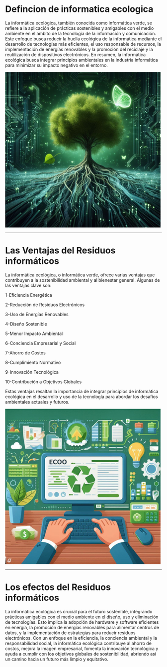 # Defincion de informatica ecologica

La informática ecológica, también conocida como informática verde, se refiere a la aplicación de prácticas sostenibles y amigables con el medio ambiente en el ámbito de la tecnología de la información y comunicación. Este enfoque busca reducir la huella ecológica de la informática mediante el desarrollo de tecnologías más eficientes, el uso responsable de recursos, la implementación de energías renovables y la promoción del reciclaje y la reutilización de dispositivos electrónicos. En resumen, la informática ecológica busca integrar principios ambientales en la industria informática para minimizar su impacto negativo en el entorno.




<img src="/3.jpeg" alt="foto" width="500px">


***

# Las Ventajas del Residuos informáticos


La informática ecológica, o informática verde, ofrece varias ventajas que contribuyen a la sostenibilidad ambiental y al bienestar general. Algunas de las ventajas clave son:

1-Eficiencia Energética

2-Reducción de Residuos Electrónicos

3-Uso de Energías Renovables

4-Diseño Sostenible

5-Menor Impacto Ambiental

6-Conciencia Empresarial y Social

7-Ahorro de Costos

8-Cumplimiento Normativo

9-Innovación Tecnológica

10-Contribución a Objetivos Globales



Estas ventajas resaltan la importancia de integrar principios de informática ecológica en el desarrollo y uso de la tecnología para abordar los desafíos ambientales actuales y futuros.


<img src="/31.jpeg" alt="foto" width="500px">


***
# Los efectos del Residuos informáticos




La informática ecológica es crucial para el futuro sostenible, integrando prácticas amigables con el medio ambiente en el diseño, uso y eliminación de tecnologías. Esto implica la adopción de hardware y software eficientes en energía, la promoción de energías renovables para alimentar centros de datos, y la implementación de estrategias para reducir residuos electrónicos. Con un enfoque en la eficiencia, la conciencia ambiental y la responsabilidad social, la informática ecológica contribuye al ahorro de costos, mejora la imagen empresarial, fomenta la innovación tecnológica y ayuda a cumplir con los objetivos globales de sostenibilidad, abriendo así un camino hacia un futuro más limpio y equitativo.
